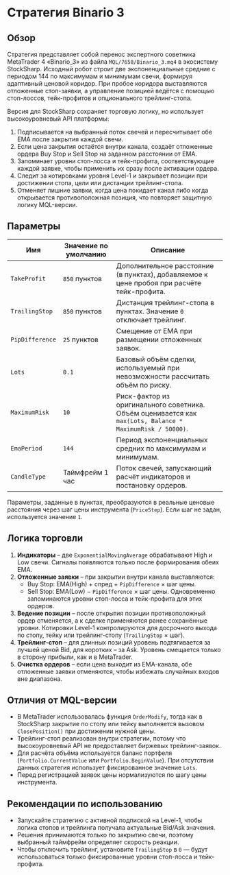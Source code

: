 # Стратегия Binario 3

## Обзор

Стратегия представляет собой перенос экспертного советника MetaTrader 4 «Binario_3» из файла `MQL/7658/Binario_3.mq4` в экосистему StockSharp. Исходный робот строит две экспоненциальные средние с периодом 144 по максимумам и минимумам свечи, формируя адаптивный ценовой коридор. При пробое коридора выставляются отложенные стоп-заявки, а управление позицией ведётся с помощью стоп-лоссов, тейк-профитов и опционального трейлинг-стопа.

Версия для StockSharp сохраняет торговую логику, но использует высокоуровневый API платформы:

1. Подписывается на выбранный поток свечей и пересчитывает обе EMA после закрытия каждой свечи.
2. Если цена закрытия остаётся внутри канала, создаёт отложенные ордера Buy Stop и Sell Stop на заданном расстоянии от EMA.
3. Запоминает уровни стоп-лосса и тейк-профита, соответствующие каждой заявке, чтобы применить их сразу после активации ордера.
4. Следит за котировками уровня Level-1 и закрывает позиции при достижении стопа, цели или дистанции трейлинг-стопа.
5. Отменяет лишние заявки, когда цена покидает канал либо когда открывается противоположная позиция, что повторяет защитную логику MQL-версии.

## Параметры

| Имя | Значение по умолчанию | Описание |
|-----|------------------------|----------|
| `TakeProfit` | `850` пунктов | Дополнительное расстояние (в пунктах), добавляемое к цене пробоя при расчёте тейк-профита. |
| `TrailingStop` | `850` пунктов | Дистанция трейлинг-стопа в пунктах. Значение `0` отключает трейлинг. |
| `PipDifference` | `25` пунктов | Смещение от EMA при размещении отложенных заявок. |
| `Lots` | `0.1` | Базовый объём сделки, используемый при невозможности рассчитать объём по риску. |
| `MaximumRisk` | `10` | Риск-фактор из оригинального советника. Объём оценивается как `max(Lots, Balance * MaximumRisk / 50000)`. |
| `EmaPeriod` | `144` | Период экспоненциальных средних по максимумам и минимумам. |
| `CandleType` | Таймфрейм 1 час | Поток свечей, запускающий расчёт индикаторов и постановку ордеров. |

Параметры, заданные в пунктах, преобразуются в реальные ценовые расстояния через шаг цены инструмента (`PriceStep`). Если шаг не задан, используется значение `1`.

## Логика торговли

1. **Индикаторы** – две `ExponentialMovingAverage` обрабатывают High и Low свечи. Сигналы появляются только после формирования обеих EMA.
2. **Отложенные заявки** – при закрытии внутри канала выставляются:
   - Buy Stop: EMA(High) + спред + `PipDifference` × шаг цены.
   - Sell Stop: EMA(Low) − `PipDifference` × шаг цены.
   Одновременно запоминаются уровни стоп-лосса и тейк-профита для этих ордеров.
3. **Ведение позиции** – после открытия позиции противоположный ордер отменяется, а к сделке применяются ранее сохранённые уровни. Котировки Level-1 контролируются для досрочного выхода по стопу, тейку или трейлинг-стопу (`TrailingStop` × шаг).
4. **Трейлинг-стоп** – для длинных позиций уровень подтягивается за лучшей ценой Bid, для коротких – за Ask. Уровень смещается только в сторону прибыли, как и в MetaTrader.
5. **Очистка ордеров** – если цена выходит из EMA-канала, обе отложенные заявки отменяются, чтобы избежать случайных входов вне диапазона.

## Отличия от MQL-версии

- В MetaTrader использовалась функция `OrderModify`, тогда как в StockSharp закрытие по стопу или тейку выполняется вызовом `ClosePosition()` при достижении нужной цены.
- Трейлинг-стоп реализован внутри стратегии, потому что высокоуровневый API не предоставляет биржевых трейлинг-заявок.
- Для расчёта объёма используется баланс портфеля (`Portfolio.CurrentValue` или `Portfolio.BeginValue`). При отсутствии данных стратегия использует фиксированное значение `Lots`.
- Перед регистрацией заявок цены нормализуются по шагу цены инструмента.

## Рекомендации по использованию

- Запускайте стратегию с активной подпиской на Level-1, чтобы логика стопов и трейлинга получала актуальные Bid/Ask значения.
- Решения принимаются только по закрытию свечи, поэтому выбранный таймфрейм определяет скорость реакции.
- Чтобы отключить трейлинг, установите `TrailingStop` в `0` — будут использоваться только фиксированные уровни стоп-лосса и тейк-профита.

